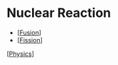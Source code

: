 # Nuclear Reaction

- [[Fusion]]
- [[Fission]]

[[Physics]]

[//begin]: # "Autogenerated link references for markdown compatibility"
[Fusion]: fusion "Fusion"
[Fission]: fission "Fission"
[Physics]: physics "Physics"
[//end]: # "Autogenerated link references"